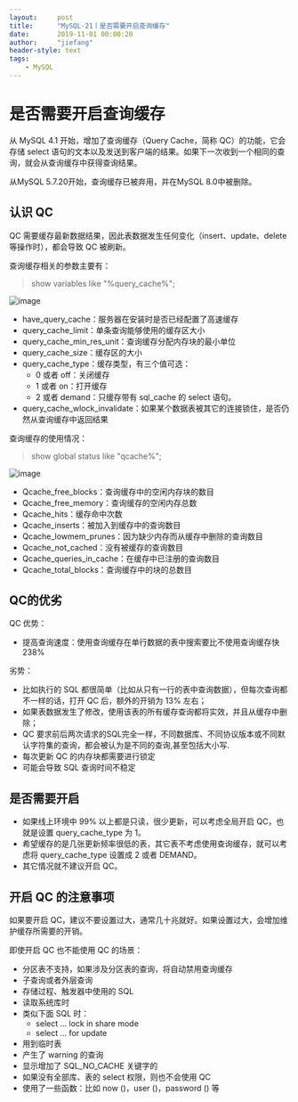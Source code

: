 ```yaml
---
layout:     post
title:      "MySQL-21丨是否需要开启查询缓存"
date:       2019-11-01 00:00:20
author:     "jiefang"
header-style: text
tags:
    - MySQL
---
```

# 是否需要开启查询缓存
从 MySQL 4.1 开始，增加了查询缓存（Query Cache，简称 QC）的功能，它会存储 select 语句的文本以及发送到客户端的结果。如果下一次收到一个相同的查询，就会从查询缓存中获得查询结果。

从MySQL 5.7.20开始，查询缓存已被弃用，并在MySQL 8.0中被删除。
## 认识 QC
QC 需要缓存最新数据结果，因此表数据发生任何变化（insert、update、delete 等操作时），都会导致 QC 被刷新。

查询缓存相关的参数主要有：
>show variables like "%query_cache%";

![image](https://s2.ax1x.com/2019/11/01/K7TUgg.png)
- have_query_cache：服务器在安装时是否已经配置了高速缓存
- query_cache_limit：单条查询能够使用的缓存区大小
- query_cache_min_res_unit：查询缓存分配内存块的最小单位
- query_cache_size：缓存区的大小
- query_cache_type：缓存类型，有三个值可选：
    - 0 或者 off：关闭缓存
    - 1 或者 on：打开缓存
    - 2 或者 demand：只缓存带有 sql_cache 的 select 语句。
- query_cache_wlock_invalidate：如果某个数据表被其它的连接锁住，是否仍然从查询缓存中返回结果

查询缓存的使用情况：
>show global status like "qcache%";

![image](https://s2.ax1x.com/2019/11/01/K7THPK.png)

- Qcache_free_blocks：查询缓存中的空闲内存块的数目
- Qcache_free_memory：查询缓存的空闲内存总数
- Qcache_hits：缓存命中次数
- Qcache_inserts：被加入到缓存中的查询数目
- Qcache_lowmem_prunes：因为缺少内存而从缓存中删除的查询数目
- Qcache_not_cached：没有被缓存的查询数目
- Qcache_queries_in_cache：在缓存中已注册的查询数目
- Qcache_total_blocks：查询缓存中的块的总数目

## QC的优劣
QC 优势：
- 提高查询速度：使用查询缓存在单行数据的表中搜索要比不使用查询缓存快 238%

劣势：
- 比如执行的 SQL 都很简单（比如从只有一行的表中查询数据），但每次查询都不一样的话，打开 QC 后，额外的开销为 13% 左右；
- 如果表数据发生了修改，使用该表的所有缓存查询都将实效，并且从缓存中删除；
- QC 要求前后两次请求的SQL完全一样，不同数据库、不同协议版本或不同默认字符集的查询，都会被认为是不同的查询,甚至包括大小写.
- 每次更新 QC 的内存块都需要进行锁定
- 可能会导致 SQL 查询时间不稳定

## 是否需要开启

- 如果线上环境中 99% 以上都是只读，很少更新，可以考虑全局开启 QC，也就是设置 query_cache_type 为 1。 
- 希望缓存的是几张更新频率很低的表，其它表不考虑使用查询缓存，就可以考虑将 query_cache_type 设置成 2 或者 DEMAND。
- 其它情况就不建议开启 QC。

## 开启 QC 的注意事项
如果要开启 QC，建议不要设置过大，通常几十兆就好。如果设置过大，会增加维护缓存所需要的开销。

即使开启 QC 也不能使用 QC 的场景：

- 分区表不支持，如果涉及分区表的查询，将自动禁用查询缓存
- 子查询或者外层查询
- 存储过程、触发器中使用的 SQL
- 读取系统库时
- 类似下面 SQL 时：
    - select ... lock in share mode
    - select ... for update
- 用到临时表
- 产生了 warning 的查询
- 显示增加了 SQL_NO_CACHE 关键字的
- 如果没有全部库、表的 select 权限，则也不会使用 QC
- 使用了一些函数：比如 now ()，user ()，password () 等
